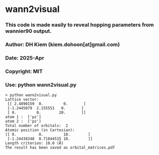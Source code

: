 # wann2visual
### This code is made easily to reveal hopping parameters from wannier90 output.
### Author: DH Kiem (kiem.dohoon[at]gmail.com)
### Date: 2025-Apr
### Copyright: MIT
### Use: python wann2visual.py
```
> python wann2visual.py
Lattice vector:
 [[ 2.4890159  0.         0.       ]
 [-1.2445079  2.155551   0.       ]
 [ 0.         0.        20.       ]]
atom 1 :  ['pz']
atom 2 :  ['pz']
Total number of orbitals:  2
Atomic position (in Cartesian):
[[ 0.          0.         10.        ]
 [-1.24438348  0.71844515 10.        ]]
Length criterion: 10.0 (Å)
The result has been saved as orbital_matrices.pdf
```